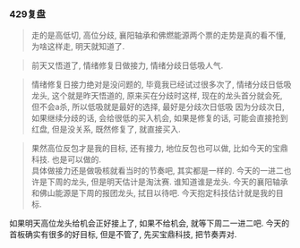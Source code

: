 ### 429复盘

> 走的是高低切, 高位分歧, 襄阳轴承和佛燃能源两个票的走势是真的看不懂, 为啥这样走, 明天就知道了. 

> 前天又悟道了, 情绪修复日做接力, 情绪分歧日低吸人气.   

> 情绪修复日接力绝对是没问题的, 毕竟我已经试过很多次了, 情绪分歧日低吸龙头, 这个就是昨天悟道的, 原来买在分歧时这样, 现在的龙头首分就会死, 但不会a杀, 所以低吸就是最好的选择, 最好是分歧次日低吸
> 因为分歧次日, 如果继续分歧的话, 会给很低的买入机会, 如果是修复的话, 可能会直接抢到红盘, 但是没关系, 既然修复了, 就直接买入.  

> 果然高位反包才是我的目标, 还有接力, 地位反包也可以做, 比如今天的宝鼎科技. 也是可以做的.   
> 具体做接力还是做吸核就看当时的节奏吧, 其实都是一样的. 今天的一进二也许是下周的龙头, 但是明天估计是淘汰赛. 谁知道谁是龙头. 今天的襄阳轴承和佛山能源是下周的报团龙头, 拭目以待吧. 今天抱定科技估计就是我的目标. 


如果明天高位龙头给机会正好接上了, 如果不给机会, 就等下周二一进二吧. 今天的首板确实有很多的好目标, 但是不管了, 先买宝鼎科技, 把节奏弄对.   
